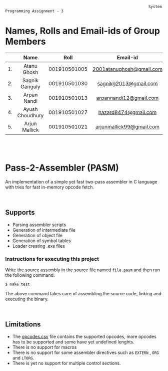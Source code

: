                                                                     System Programming Assignment - 3

# Names, Rolls and Email-ids of Group Members


|       |           Name            |            Roll             |              Email-id               |
|:-----:|:-------------------------:|:---------------------------:|:-----------------------------------:|
|   1.  |       Atanu Ghosh         |        001910501005         |      2001atanughosh@gmail.com       |
|   2.  |       Sagnik Ganguly      |        001910501030         |      sagnikg2013@gmail.com          |
|   3.  |       Arpan Nandi         |        001910501013         |      arpannandi12@gmail.com         |
|   4.  |       Ayush Choudhury     |        001910501027         |      hazard8474@gmail.com           |
|   5.  |       Arjun Mallick       |        001910501021         |      arjunmallick99@gmail.com       |



<br>
<br>

# Pass-2-Assembler (PASM)

An implementation of a simple yet fast two-pass assembler in C language with tries for fast in-memory opcode fetch.



<br>

## Supports

* Parsing assembler scripts
* Generation of intermediate file
* Generation of object file
* Generation of symbol tables
* Loader creating .exe files


### Instructions for executing this project

Write the source assembly in the source file named `file.pasm` and then run the following command:

```
$ make test
```
The above command takes care of assembling the source code, linking and executing the binary.



<br>

## Limitations

* The [opcodes.csv](./opcodes.csv) file contains the supported opcodes, more opcodes has to be supported and some have yet undefined lenghts.
* There is no support for macros
* There is no support for some assembler directives such as `EXTERN` , `ORG` and `LTORG`.
* There is yet no support for multiple control sections.

